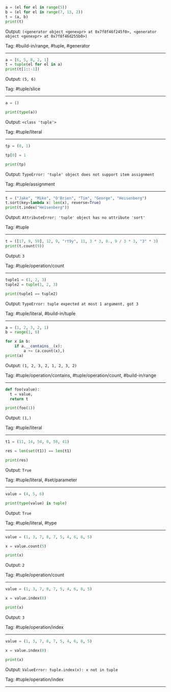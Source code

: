 ```python
a = (el for el in range(5))
b = (el for el in range(7, 13, 2))
t = (a, b)
print(t)
```
Output: `(<generator object <genexpr> at 0x7f8f46f245f0>, <generator object <genexpr> at 0x7f8f46d255b0>)`

Tag: #build-in/range, #tuple, #generator

---
```python
a = [6, 5, 8, 2, 1]
t = tuple(el for el in a)
print(t[1::-1])
```
Output: `(5, 6)`

Tag: #tuple/slice

---
```python
a = ()

print(type(a))
```
Output: `<class 'tuple'>`

Tag: #tuple/literal

---
```python
tp = (0, 1)

tp[0] = 1

print(tp)
```
Output: `TypeError: 'tuple' object does not support item assignment`

Tag: #tuple/assignment

---
```python
t = ("Jake", "Mike", "O'Brien", "Tim", "George", "Heisenberg")
t.sort(key=lambda x: len(x), reverse=True)
print(t.index("Heisenberg"))
```
Output: `AttributeError: 'tuple' object has no attribute 'sort'`

Tag: #tuple

---
```python
t = ([17, 9, 59], 12, 9, "rt9y", 11, 3 * 3, 0., 9 / 3 * 3, "3" * 3)
print(t.count(9))
```
Output: `3`

Tag: #tuple/operation/count

---
```python
tuple1 = (1, 2, 3)
tuple2 = tuple(1, 2, 3)

print(tuple1 == tuple2)
```
Output: `TypeError: tuple expected at most 1 argument, got 3`

Tag: #tuple/literal, #build-in/tuple

---
```python
a = (1, 2, 3, 2, 1)
b = range(1, 6)

for x in b:
    if a.__contains__(x):
        a += (a.count(x),)
print(a)
```
Output: `(1, 2, 3, 2, 1, 2, 3, 2)`

Tag: #tuple/operation/contains, #tuple/operation/count, #build-in/range

---

```python
def foo(value):
  t = value,
  return t

print(foo(1))
```
Output: `(1,)`

Tag: #tuple/literal

---

```python
t1 = (11, 14, 54, 0, 58, 41)

res = len(set(t1)) == len(t1)

print(res)
```
Output: `True`

Tag: #tuple/literal, #set/parameter

---

```python
value = (4, 5, 6)

print(type(value) is tuple)
```
Output: `True`

Tag: #tuple/literal, #type

---

```python
value = (1, 3, 7, 8, 7, 5, 4, 6, 8, 5)

x = value.count(5)

print(x)
```
Output: `2`

Tag: #tuple/operation/count

---

```python
value = (1, 3, 7, 8, 7, 5, 4, 6, 8, 5)

x = value.index(8)

print(x)
```
Output: `3`

Tag: #tuple/operation/index

---

```python
value = (1, 3, 7, 8, 7, 5, 4, 6, 8, 5)

x = value.index(0)

print(x)

```
Output: `ValueError: tuple.index(x): x not in tuple`

Tag: #tuple/operation/index

---